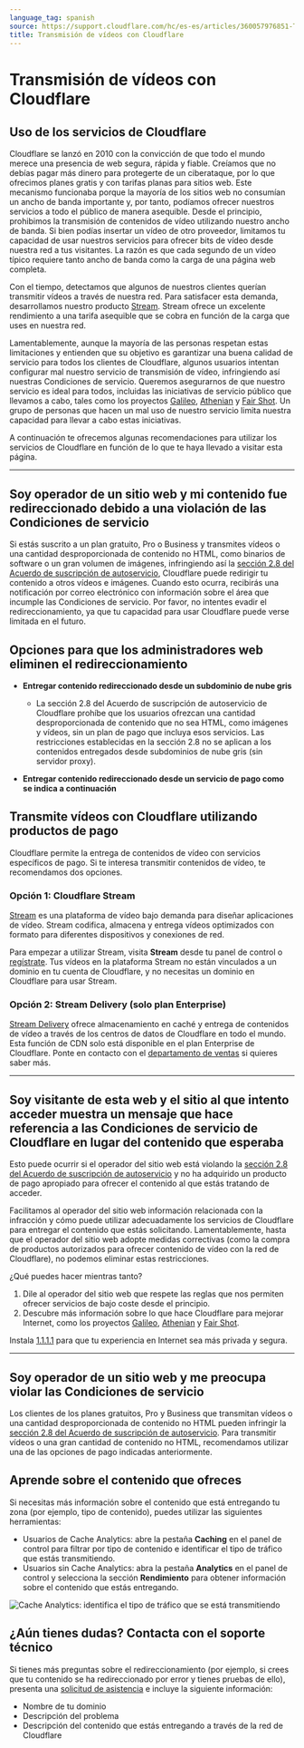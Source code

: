 ```yaml
---
language_tag: spanish
source: https://support.cloudflare.com/hc/es-es/articles/360057976851-Transmisi%C3%B3n-de-v%C3%ADdeos-con-Cloudflare
title: Transmisión de vídeos con Cloudflare
---
```


# Transmisión de vídeos con Cloudflare



## Uso de los servicios de Cloudflare

Cloudflare se lanzó en 2010 con la convicción de que todo el mundo merece una presencia de web segura, rápida y fiable. Creíamos que no debías pagar más dinero para protegerte de un ciberataque, por lo que ofrecimos planes gratis y con tarifas planas para sitios web. Este mecanismo funcionaba porque la mayoría de los sitios web no consumían un ancho de banda importante y, por tanto, podíamos ofrecer nuestros servicios a todo el público de manera asequible. Desde el principio, prohibimos la transmisión de contenidos de vídeo utilizando nuestro ancho de banda. Si bien podías insertar un vídeo de otro proveedor, limitamos tu capacidad de usar nuestros servicios para ofrecer bits de vídeo desde nuestra red a tus visitantes. La razón es que cada segundo de un vídeo típico requiere tanto ancho de banda como la carga de una página web completa.

Con el tiempo, detectamos que algunos de nuestros clientes querían transmitir vídeos a través de nuestra red. Para satisfacer esta demanda, desarrollamos nuestro producto [Stream](https://www.cloudflare.com/products/cloudflare-stream/). Stream ofrece un excelente rendimiento a una tarifa asequible que se cobra en función de la carga que uses en nuestra red.

Lamentablemente, aunque la mayoría de las personas respetan estas limitaciones y entienden que su objetivo es garantizar una buena calidad de servicio para todos los clientes de Cloudflare, algunos usuarios intentan configurar mal nuestro servicio de transmisión de vídeo, infringiendo así nuestras Condiciones de servicio. Queremos asegurarnos de que nuestro servicio es ideal para todos, incluidas las iniciativas de servicio público que llevamos a cabo, tales como los proyectos [Galileo](https://www.cloudflare.com/galileo/), [Athenian](https://www.cloudflare.com/athenian/) y [Fair Shot](https://www.cloudflare.com/fair-shot/). Un grupo de personas que hacen un mal uso de nuestro servicio limita nuestra capacidad para llevar a cabo estas iniciativas.

A continuación te ofrecemos algunas recomendaciones para utilizar los servicios de Cloudflare en función de lo que te haya llevado a visitar esta página.

___

## Soy operador de un sitio web y mi contenido fue redireccionado debido a una violación de las Condiciones de servicio

Si estás suscrito a un plan gratuito, Pro o Business y transmites vídeos o una cantidad desproporcionada de contenido no HTML, como binarios de software o un gran volumen de imágenes, infringiendo así la [sección 2.8 del Acuerdo de suscripción de autoservicio](https://www.cloudflare.com/terms/), Cloudflare puede redirigir tu contenido a otros vídeos e imágenes. Cuando esto ocurra, recibirás una notificación por correo electrónico con información sobre el área que incumple las Condiciones de servicio. Por favor, no intentes evadir el redireccionamiento, ya que tu capacidad para usar Cloudflare puede verse limitada en el futuro.

## Opciones para que los administradores web eliminen el redireccionamiento 

-   **Entregar contenido redireccionado desde un subdominio de nube gris**
    -   La sección 2.8 del Acuerdo de suscripción de autoservicio de Cloudflare prohíbe que los usuarios ofrezcan una cantidad desproporcionada de contenido que no sea HTML, como imágenes y vídeos, sin un plan de pago que incluya esos servicios. Las restricciones establecidas en la sección 2.8 no se aplican a los contenidos entregados desde subdominios de nube gris (sin servidor proxy). 

-   **Entregar contenido redireccionado desde un servicio de pago como se indica a continuación**

## Transmite vídeos con Cloudflare utilizando productos de pago

Cloudflare permite la entrega de contenidos de vídeo con servicios específicos de pago. Si te interesa transmitir contenidos de vídeo, te recomendamos dos opciones. 

### Opción 1: Cloudflare Stream 

[Stream](https://www.cloudflare.com/products/cloudflare-stream/) es una plataforma de vídeo bajo demanda para diseñar aplicaciones de vídeo. Stream codifica, almacena y entrega vídeos optimizados con formato para diferentes dispositivos y conexiones de red. 

Para empezar a utilizar Stream, visita **Stream** desde tu panel de control o [regístrate](https://dash.cloudflare.com/sign-up/stream). Tus vídeos en la plataforma Stream no están vinculados a un dominio en tu cuenta de Cloudflare, y no necesitas un dominio en Cloudflare para usar Stream.

### Opción 2: Stream Delivery (solo plan Enterprise)

[Stream Delivery](https://www.cloudflare.com/products/stream-delivery/) ofrece almacenamiento en caché y entrega de contenidos de vídeo a través de los centros de datos de Cloudflare en todo el mundo. Esta función de CDN solo está disponible en el plan Enterprise de Cloudflare. Ponte en contacto con el [departamento de ventas](https://www.cloudflare.com/products/stream-delivery/#) si quieres saber más.

___

## Soy visitante de esta web y el sitio al que intento acceder muestra un mensaje que hace referencia a las Condiciones de servicio de Cloudflare en lugar del contenido que esperaba

Esto puede ocurrir si el operador del sitio web está violando la [sección 2.8 del Acuerdo de suscripción de autoservicio](https://www.cloudflare.com/terms/) y no ha adquirido un producto de pago apropiado para ofrecer el contenido al que estás tratando de acceder.

Facilitamos al operador del sitio web información relacionada con la infracción y cómo puede utilizar adecuadamente los servicios de Cloudflare para entregar el contenido que estás solicitando. Lamentablemente, hasta que el operador del sitio web adopte medidas correctivas (como la compra de productos autorizados para ofrecer contenido de vídeo con la red de Cloudflare), no podemos eliminar estas restricciones.

¿Qué puedes hacer mientras tanto?

1.  Dile al operador del sitio web que respete las reglas que nos permiten ofrecer servicios de bajo coste desde el principio.
2.  Descubre más información sobre lo que hace Cloudflare para mejorar Internet, como los proyectos [Galileo](https://www.cloudflare.com/galileo/), [Athenian](https://www.cloudflare.com/athenian/) y [Fair Shot](https://www.cloudflare.com/fair-shot/).

Instala [1.1.1.1](https://1.1.1.1/) para que tu experiencia en Internet sea más privada y segura.

___

## Soy operador de un sitio web y me preocupa violar las Condiciones de servicio

Los clientes de los planes gratuitos, Pro y Business que transmitan vídeos o una cantidad desproporcionada de contenido no HTML pueden infringir la [sección 2.8 del Acuerdo de suscripción de autoservicio](https://www.cloudflare.com/terms/). Para transmitir vídeos o una gran cantidad de contenido no HTML, recomendamos utilizar una de las opciones de pago indicadas anteriormente. 

## Aprende sobre el contenido que ofreces

Si necesitas más información sobre el contenido que está entregando tu zona (por ejemplo, tipo de contenido), puedes utilizar las siguientes herramientas: 

-   Usuarios de Cache Analytics: abre la pestaña **Caching** en el panel de control para filtrar por tipo de contenido e identificar el tipo de tráfico que estás transmitiendo. 
-   Usuarios sin Cache Analytics: abra la pestaña **Analytics** en el panel de control y selecciona la sección **Rendimiento** para obtener información sobre el contenido que estás entregando.

![Cache Analytics: identifica el tipo de tráfico que se está transmitiendo](/support/static/traffic-types.png)

## ¿Aún tienes dudas? Contacta con el soporte técnico

Si tienes más preguntas sobre el redireccionamiento (por ejemplo, si crees que tu contenido se ha redireccionado por error y tienes pruebas de ello), presenta una [solicitud de asistencia](https://dash.cloudflare.com/redirect?account=support) e incluye la siguiente información: 

-   Nombre de tu dominio
-   Descripción del problema
-   Descripción del contenido que estás entregando a través de la red de Cloudflare
